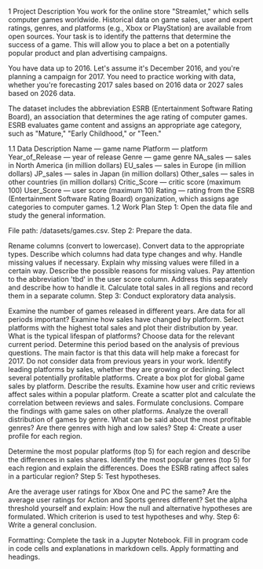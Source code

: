 1  Project Description
You work for the online store "Streamlet," which sells computer games worldwide. Historical data on game sales, user and expert ratings, genres, and platforms (e.g., Xbox or PlayStation) are available from open sources. Your task is to identify the patterns that determine the success of a game. This will allow you to place a bet on a potentially popular product and plan advertising campaigns.

You have data up to 2016. Let's assume it's December 2016, and you're planning a campaign for 2017. You need to practice working with data, whether you're forecasting 2017 sales based on 2016 data or 2027 sales based on 2026 data.

The dataset includes the abbreviation ESRB (Entertainment Software Rating Board), an association that determines the age rating of computer games. ESRB evaluates game content and assigns an appropriate age category, such as "Mature," "Early Childhood," or "Teen."

1.1  Data Description
Name — game name
Platform — platform
Year_of_Release — year of release
Genre — game genre
NA_sales — sales in North America (in million dollars)
EU_sales — sales in Europe (in million dollars)
JP_sales — sales in Japan (in million dollars)
Other_sales — sales in other countries (in million dollars)
Critic_Score — critic score (maximum 100)
User_Score — user score (maximum 10)
Rating — rating from the ESRB (Entertainment Software Rating Board) organization, which assigns age categories to computer games.
1.2  Work Plan
Step 1: Open the data file and study the general information.

File path: /datasets/games.csv.
Step 2: Prepare the data.

Rename columns (convert to lowercase).
Convert data to the appropriate types. Describe which columns had data type changes and why.
Handle missing values if necessary.
Explain why missing values were filled in a certain way.
Describe the possible reasons for missing values.
Pay attention to the abbreviation 'tbd' in the user score column. Address this separately and describe how to handle it.
Calculate total sales in all regions and record them in a separate column.
Step 3: Conduct exploratory data analysis.

Examine the number of games released in different years. Are data for all periods important?
Examine how sales have changed by platform. Select platforms with the highest total sales and plot their distribution by year. What is the typical lifespan of platforms?
Choose data for the relevant current period. Determine this period based on the analysis of previous questions. The main factor is that this data will help make a forecast for 2017. Do not consider data from previous years in your work.
Identify leading platforms by sales, whether they are growing or declining. Select several potentially profitable platforms.
Create a box plot for global game sales by platform. Describe the results.
Examine how user and critic reviews affect sales within a popular platform. Create a scatter plot and calculate the correlation between reviews and sales. Formulate conclusions.
Compare the findings with game sales on other platforms.
Analyze the overall distribution of games by genre. What can be said about the most profitable genres? Are there genres with high and low sales?
Step 4: Create a user profile for each region.

Determine the most popular platforms (top 5) for each region and describe the differences in sales shares.
Identify the most popular genres (top 5) for each region and explain the differences.
Does the ESRB rating affect sales in a particular region?
Step 5: Test hypotheses.

Are the average user ratings for Xbox One and PC the same?
Are the average user ratings for Action and Sports genres different?
Set the alpha threshold yourself and explain:
How the null and alternative hypotheses are formulated.
Which criterion is used to test hypotheses and why.
Step 6: Write a general conclusion.

Formatting: Complete the task in a Jupyter Notebook. Fill in program code in code cells and explanations in markdown cells. Apply formatting and headings.
